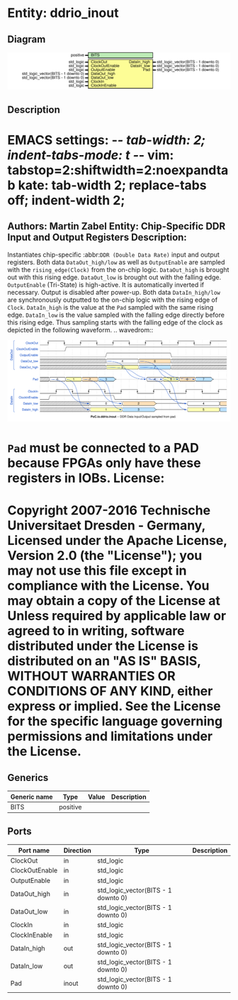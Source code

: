 # Entity: ddrio_inout

## Diagram

![Diagram](ddrio_inout.svg "Diagram")
## Description

EMACS settings: -*-  tab-width: 2; indent-tabs-mode: t -*-
vim: tabstop=2:shiftwidth=2:noexpandtab
kate: tab-width 2; replace-tabs off; indent-width 2;
=============================================================================
Authors:					Martin Zabel
Entity:					Chip-Specific DDR Input and Output Registers
Description:
-------------------------------------
Instantiates chip-specific :abbr:`DDR (Double Data Rate)` input and output
registers.
Both data ``DataOut_high/low`` as well as ``OutputEnable`` are sampled with
the ``rising_edge(Clock)`` from the on-chip logic. ``DataOut_high`` is brought
out with this rising edge. ``DataOut_low`` is brought out with the falling
edge.
``OutputEnable`` (Tri-State) is high-active. It is automatically inverted if
necessary. Output is disabled after power-up.
Both data ``DataIn_high/low`` are synchronously outputted to the on-chip logic
with the rising edge of ``Clock``. ``DataIn_high`` is the value at the ``Pad``
sampled with the same rising edge. ``DataIn_low`` is the value sampled with
the falling edge directly before this rising edge. Thus sampling starts with
the falling edge of the clock as depicted in the following waveform.
.. wavedrom::
   
![alt text](wavedrom_gxef0.svg "title") 

``Pad`` must be connected to a PAD because FPGAs only have these registers in
IOBs.
License:
=============================================================================
Copyright 2007-2016 Technische Universitaet Dresden - Germany,
Licensed under the Apache License, Version 2.0 (the "License");
you may not use this file except in compliance with the License.
You may obtain a copy of the License at
Unless required by applicable law or agreed to in writing, software
distributed under the License is distributed on an "AS IS" BASIS,
WITHOUT WARRANTIES OR CONDITIONS OF ANY KIND, either express or implied.
See the License for the specific language governing permissions and
limitations under the License.
=============================================================================
## Generics

| Generic name | Type     | Value | Description |
| ------------ | -------- | ----- | ----------- |
| BITS         | positive |       |             |
## Ports

| Port name      | Direction | Type                                | Description |
| -------------- | --------- | ----------------------------------- | ----------- |
| ClockOut       | in        | std_logic                           |             |
| ClockOutEnable | in        | std_logic                           |             |
| OutputEnable   | in        | std_logic                           |             |
| DataOut_high   | in        | std_logic_vector(BITS - 1 downto 0) |             |
| DataOut_low    | in        | std_logic_vector(BITS - 1 downto 0) |             |
| ClockIn        | in        | std_logic                           |             |
| ClockInEnable  | in        | std_logic                           |             |
| DataIn_high    | out       | std_logic_vector(BITS - 1 downto 0) |             |
| DataIn_low     | out       | std_logic_vector(BITS - 1 downto 0) |             |
| Pad            | inout     | std_logic_vector(BITS - 1 downto 0) |             |

